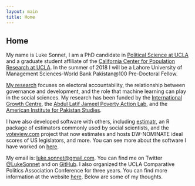 ```yaml
---
layout: main
title: Home
---
```


## Home

My name is Luke Sonnet, I am a PhD candidate in [Political Science at UCLA](https://polisci.ucla.edu/) and a graduate student affiliate of the [California Center for Population Research at UCLA](https://ccpr.ucla.edu/). In the summer of 2018 I will be a Lahore University of Management Sciences-World Bank Pakistan@100 Pre-Doctoral Fellow.

[My research](/research) focuses on electoral accountability, the relationship between governance and development, and the role that machine learning can play in the social sciences. My research has been funded by the [International Growth Centre](https://www.theigc.org/), the [Abdul Latif Jameel Poverty Action Lab](https://www.povertyactionlab.org/), and the [American Institute for Pakistan Studies](http://www.pakistanstudies-aips.org/).

I have also developed software with others, including [estimatr](estimatr.declaredesign.org), an R package of estimators commonly used by social scientists, and the [voteview.com](voteview.com) project that now estimates and hosts DW-NOMINATE ideal scores of US legislators, and more. You can see more about the software I have worked on [here](/software).

My email is: [luke.sonnet@gmail.com](mailto:luke.sonnet@gmail.com). You can find me on Twitter <a href="http://twitter.com/LukeSonnet">@LukeSonnet</a> and on <a href="http://github.com/lukesonnet">GitHub</a>. I also organized the UCLA Comparative Politics Association Conference for three years. You can find more information at the website <a href="http://polisci.ucla.edu/content/compass">here</a>. Below are some of my thoughts.
